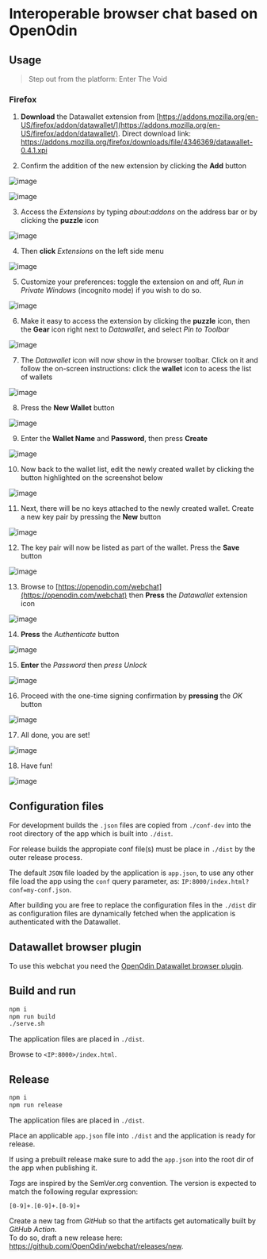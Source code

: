 # Interoperable browser chat based on OpenOdin

## Usage

>Step out from the platform: Enter The Void

### Firefox

1. **Download** the Datawallet extension from [https://addons.mozilla.org/en-US/firefox/addon/datawallet/](https://addons.mozilla.org/en-US/firefox/addon/datawallet/). Direct download link: https://addons.mozilla.org/firefox/downloads/file/4346369/datawallet-0.4.1.xpi

2. Confirm the addition of the new extension by clicking the **Add** button

![image](https://github.com/user-attachments/assets/74235448-f0e7-4e0e-bd96-a29fc590a2c3)

![image](https://github.com/user-attachments/assets/2d08f5e2-9f9b-41fe-b7c3-92be78ba9290)


3. Access the _Extensions_ by typing _about:addons_ on the address bar or by clicking the **puzzle** icon

![image](https://github.com/user-attachments/assets/4f3361a4-9bb6-40ae-b9a3-6487bdd7e09c)


4. Then **click** _Extensions_ on the left side menu

![image](https://github.com/user-attachments/assets/0ee6cc27-7dcf-4bcf-af06-2f64add2b0ba)


5. Customize your preferences: toggle the extension on and off, _Run in Private Windows_ (incognito mode) if you wish to do so.

![image](https://github.com/user-attachments/assets/cdde3007-9be5-4465-9b1d-e19677a7bd47)



6. Make it easy to access the extension by clicking the **puzzle** icon, then the **Gear** icon right next to _Datawallet_, and select _Pin to Toolbar_

![image](https://github.com/user-attachments/assets/79c60b93-696c-4454-849f-74deb8b913f8)


7. The _Datawallet_ icon will now show in the browser toolbar. Click on it and follow the on-screen instructions: click the **wallet** icon to acess the list of wallets

![image](https://github.com/user-attachments/assets/c723b830-eb0e-4642-aac5-5ad0502f58a5)


8. Press the **New Wallet** button

![image](https://github.com/user-attachments/assets/b7476519-c21f-465b-b5aa-a8319a590ef3)



9. Enter the **Wallet Name** and **Password**, then press **Create**

![image](https://github.com/user-attachments/assets/0e100f05-0afd-44b0-82ec-a20c3f7b50f2)



10. Now back to the wallet list, edit the newly created wallet by clicking the button highlighted on the screenshot below

![image](https://github.com/user-attachments/assets/cceacd31-9aff-49be-bbcd-b0bd045b2577)


11. Next, there will be no keys attached to the newly created wallet. Create a new key pair by pressing the **New** button

![image](https://github.com/user-attachments/assets/46ddf4e7-ebde-4391-b23d-cc209edc009e)


12. The key pair will now be listed as part of the wallet. Press the **Save** button

![image](https://github.com/user-attachments/assets/fc2aa001-33bb-432c-bda5-d3c7ccf8188f)



13. Browse to [https://openodin.com/webchat](https://openodin.com/webchat) then **Press** the _Datawallet_ extension icon

![image](https://github.com/user-attachments/assets/345b9f77-7ea4-43a9-931f-ffd658f5281f)


14. **Press** the _Authenticate_ button

![image](https://github.com/user-attachments/assets/26146c3e-3da6-4a7f-81f4-17fd17b2afd3)



15. **Enter** the _Password_ then *press* _Unlock_

![image](https://github.com/user-attachments/assets/cb40763f-2842-462e-a95b-87812fbc36cb)


16. Proceed with the one-time signing confirmation by **pressing** the _OK_ button

![image](https://github.com/user-attachments/assets/8020265d-98fb-4947-9dba-ef8fe7bbd5c4)



17. All done, you are set!

![image](https://github.com/user-attachments/assets/464d9fb8-7ebb-4f46-987c-89d64a3349d5)



18. Have fun!

![image](https://github.com/user-attachments/assets/77fa7019-252b-4193-bc88-902bef90898d)




## Configuration files

For development builds the `.json` files are copied from `./conf-dev` into the root directory of the app which is built into `./dist`.

For release builds the appropiate conf file(s) must be place in `./dist` by the outer release process.

The default `JSON` file loaded by the application is `app.json`, to use any other file load the app using the `conf` query parameter, as: `IP:8000/index.html?conf=my-conf.json`.

After building you are free to replace the configuration files in the `./dist` dir as configuration files are dynamically fetched when the application is authenticated with the Datawallet.

## Datawallet browser plugin
To use this webchat you need the [OpenOdin Datawallet browser plugin](httos://github.com/OpenOdin/datawallet).

## Build and run

```sh
npm i
npm run build
./serve.sh
```

The application files are placed in `./dist`.

Browse to `<IP:8000>/index.html`.


## Release
```sh
npm i
npm run release
```

The application files are placed in `./dist`.

Place an applicable `app.json` file into `./dist` and the application is ready for release.

If using a prebuilt release make sure to add the `app.json` into the root dir of the app when publishing it.


_Tags_ are inspired by the SemVer.org convention. The version is expected to match the following regular expression:
```
[0-9]+.[0-9]+.[0-9]+
```

Create a new tag from _GitHub_ so that the artifacts get automatically built by _GitHub Action_.  
To do so, draft a new release here: https://github.com/OpenOdin/webchat/releases/new.
